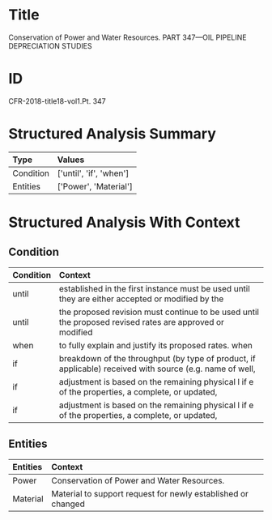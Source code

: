 # Title

 Conservation of Power and Water Resources. PART 347—OIL PIPELINE DEPRECIATION STUDIES


# ID

 CFR-2018-title18-vol1.Pt. 347


# Structured Analysis Summary

| Type      | Values                  |
|:----------|:------------------------|
| Condition | ['until', 'if', 'when'] |
| Entities  | ['Power', 'Material']   |


# Structured Analysis With Context

 


## Condition

| Condition   | Context                                                                                                  |
|:------------|:---------------------------------------------------------------------------------------------------------|
| until       | established in the first instance must be used until they are either accepted or modified by the         |
| until       | the proposed revision must continue to be used until the proposed revised rates are approved or modified |
| when        | to fully explain and justify its proposed rates. when                                                    |
| if          | breakdown of the throughput (by type of product, if applicable) received with source (e.g. name of well, |
| if          | adjustment is based on the remaining physical l if e of the properties, a complete, or updated,          |
| if          | adjustment is based on the remaining physical l if e of the properties, a complete, or updated,          |


## Entities

| Entities   | Context                                                      |
|:-----------|:-------------------------------------------------------------|
| Power      | Conservation of  Power  and Water Resources.                 |
| Material   | Material to support request for newly established or changed |


